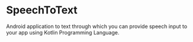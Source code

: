 # SpeechToText
Android application to text through which you can provide speech input to your app using Kotlin Programming Language.
